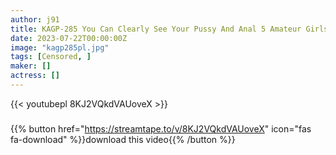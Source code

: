 ```yaml
---
author: j91
title: KAGP-285 You Can Clearly See Your Pussy And Anal 5 Amateur Girls Super Close-up Masturbation 11 People
date: 2023-07-22T00:00:00Z
image: "kagp285pl.jpg"
tags: [Censored, ]
maker: []
actress: []
---
```



{{< youtubepl 8KJ2VQkdVAUoveX >}}
###

{{% button href="https://streamtape.to/v/8KJ2VQkdVAUoveX" icon="fas fa-download" %}}download this video{{% /button %}}
